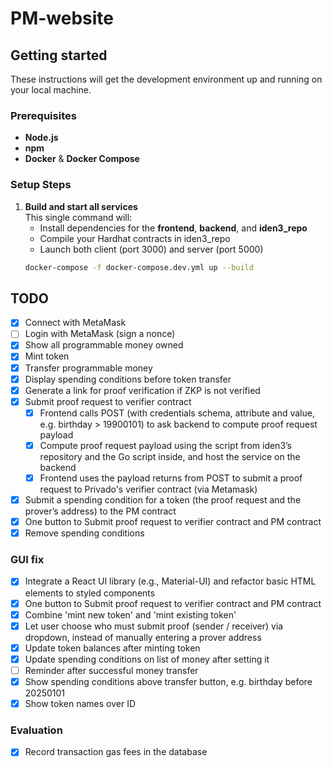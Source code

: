 # PM-website

## Getting started

These instructions will get the development environment up and running on your local machine.

### Prerequisites

- **Node.js**
- **npm**
- **Docker** & **Docker Compose**

### Setup Steps
1. **Build and start all services**  
   This single command will:
   - Install dependencies for the **frontend**, **backend**, and **iden3_repo**
   - Compile your Hardhat contracts in iden3_repo
   - Launch both client (port 3000) and server (port 5000)  
   ```bash
   docker-compose -f docker-compose.dev.yml up --build

## TODO

- [x] Connect with MetaMask
- [ ] Login with MetaMask (sign a nonce)
- [x] Show all programmable money owned
- [x] Mint token
- [x] Transfer programmable money
- [x] Display spending conditions before token transfer
- [x] Generate a link for proof verification if ZKP is not verified
- [x] Submit proof request to verifier contract
  - [x] Frontend calls POST (with credentials schema, attribute and value, e.g. birthday > 19900101) to ask backend to compute proof request payload 
  - [x] Compute proof request payload using the script from iden3’s repository and the Go script inside, and host the service on the backend
  - [x] Frontend uses the payload returns from POST to submit a proof request to Privado's verifier contract (via Metamask)
- [x] Submit a spending condition for a token (the proof request and the prover’s address) to the 
PM contract
- [x] One button to Submit proof request to verifier contract and PM contract
- [x] Remove spending conditions

### GUI fix
- [x] Integrate a React UI library (e.g., Material-UI) and refactor basic HTML elements to styled components
- [x] One button to Submit proof request to verifier contract and PM contract
- [x] Combine 'mint new token' and 'mint existing token'
- [x] Let user choose who must submit proof (sender / receiver) via dropdown, instead of manually entering a prover address
- [x] Update token balances after minting token
- [x] Update spending conditions on list of money after setting it
- [ ] Reminder after successful money transfer
- [x] Show spending conditions above transfer button, e.g. birthday before 20250101
- [x] Show token names over ID

### Evaluation
- [x] Record transaction gas fees in the database



